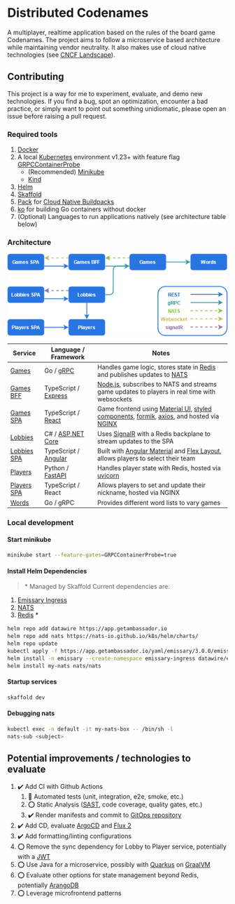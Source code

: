 # Distributed Codenames

A multiplayer, realtime application based on the rules of the board game Codenames. The project aims to follow a microservice based architecture while maintaining vendor neutrality. It also makes use of cloud native technologies (see [CNCF Landscape](https://landscape.cncf.io/)).

## Contributing

This project is a way for me to experiment, evaluate, and demo new technologies. If you find a bug, spot an optimization, encounter a bad practice, or simply want to point out something unidiomatic, please open an issue before raising a pull request.

### Required tools

1. [Docker](https://www.docker.com/products/docker-desktop)
1. A local [Kubernetes](https://kubernetes.io/) environment v1.23+ with feature flag [GRPCContainerProbe](https://kubernetes.io/docs/tasks/configure-pod-container/configure-liveness-readiness-startup-probes/#define-a-grpc-liveness-probe)
   - (Recommended) [Minikube](https://minikube.sigs.k8s.io/docs/start/)
   - [Kind](https://kind.sigs.k8s.io/docs/user/quick-start/)
1. [Helm](https://helm.sh/docs/intro/quickstart/)
1. [Skaffold](https://skaffold.dev/docs/install/)
1. [Pack](https://buildpacks.io/docs/tools/pack/) for [Cloud Native Buildpacks](https://buildpacks.io)
1. [ko](https://github.com/google/ko) for building Go containers without docker
1. (Optional) Languages to run applications natively (see architecture table below)

### Architecture

![Architecture graph](/docs/img/distributed-codewords.png)

| Service                             | Language / Framework                                                                       | Notes                                                                                                                                                                                                                                                  |
| ----------------------------------- | ------------------------------------------------------------------------------------------ | ------------------------------------------------------------------------------------------------------------------------------------------------------------------------------------------------------------------------------------------------------ |
| [Games](services/games)             | Go / [gRPC](https://grpc.io/)                                                              | Handles game logic, stores state in [Redis](https://redis.io/) and publishes updates to [NATS](https://nats.io/)                                                                                                                                       |
| [Games BFF](services/games-bff)     | TypeScript / [Express](https://expressjs.com/)                                             | [Node.js](https://nodejs.org), subscribes to NATS and streams game updates to players in real time with websockets                                                                                                                                     |
| [Games SPA](services/games-spa)     | TypeScript / [React](https://reactjs.org/)                                                 | Game frontend using [Material UI](https://material-ui.com/), [styled components](https://styled-components.com/), [formik](https://github.com/formium/formik), [axios](https://github.com/axios/axios), and hosted via [NGINX](https://www.nginx.com/) |
| [Lobbies](services/lobbies)         | C# / [ASP&#46;NET Core](https://docs.microsoft.com/en-us/aspnet/core/?view=aspnetcore-5.0) | Uses [SignalR](https://dotnet.microsoft.com/apps/aspnet/signalr) with a Redis backplane to stream updates to the SPA                                                                                                                                   |
| [Lobbies SPA](services/lobbies-spa) | TypeScript / [Angular](https://angular.io/)                                                | Built with [Angular Material](https://material.angular.io/) and [Flex Layout](https://github.com/angular/flex-layout), allows players to select their team                                                                                             |
| [Players](services/players)         | Python / [FastAPI](https://fastapi.tiangolo.com/)                                          | Handles player state with Redis, hosted via [uvicorn](https://www.uvicorn.org/)                                                                                                                                                                        |
| [Players SPA](services/players-spa) | TypeScript / React                                                                         | Allows players to set and update their nickname, hosted via NGINX                                                                                                                                                                                      |
| [Words](services/words)             | Go / gRPC                                                                                  | Provides different word lists to vary games                                                                                                                                                                                                            |

### Local development

#### Start minikube

```sh
minikube start --feature-gates=GRPCContainerProbe=true
```

#### Install Helm Dependencies

>\* Managed by Skaffold
Current dependencies are:

1. [Emissary Ingress](https://github.com/emissary-ingress/emissary)
1. [NATS](https://nats.io/)
1. [Redis](https://redis.io/) *

```sh
helm repo add datawire https://app.getambassador.io
helm repo add nats https://nats-io.github.io/k8s/helm/charts/
helm repo update
kubectl apply -f https://app.getambassador.io/yaml/emissary/3.0.0/emissary-crds.yaml
helm install -n emissary --create-namespace emissary-ingress datawire/emissary-ingress
helm install my-nats nats/nats
```

#### Startup services

```sh
skaffold dev
```

#### Debugging nats

```sh
kubectl exec -n default -it my-nats-box -- /bin/sh -l
nats-sub <subject>
```

## Potential improvements / technologies to evaluate

1. :heavy_check_mark: Add CI with Github Actions
   1. :construction: Automated tests (unit, integration, e2e, smoke, etc.)
   1. :o: Static Analysis ([SAST](https://owasp.org/www-community/Source_Code_Analysis_Tools), code coverage, quality gates, etc.)
   1. :heavy_check_mark: Render manifests and commit to [GitOps repository](https://github.com/deesejohn/distributed-codenames-cluster)
1. :heavy_check_mark: Add CD, evaluate [ArgoCD](https://argoproj.github.io/argo-cd/) and [Flux 2](https://github.com/fluxcd/flux2)
1. :heavy_check_mark: Add formatting/linting configurations
1. :o: Remove the sync dependency for Lobby to Player service, potentially with a [JWT](https://jwt.io/)
1. :o: Use Java for a microservice, possibly with [Quarkus](https://quarkus.io/) on [GraalVM](https://www.graalvm.org/)
1. :o: Evaluate other options for state management beyond Redis, potentially [ArangoDB](https://www.arangodb.com/)
1. :o: Leverage microfrontend patterns
